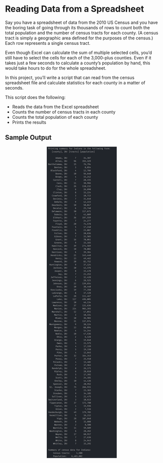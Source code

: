 # Reading Data from a Spreadsheet

Say you have a spreadsheet of data from the 2010 US Census and you have the boring task of going through its thousands of rows to count both the total population and the number of census tracts for each county. (A census tract is simply a geographic area defined for the purposes of the census.) Each row represents a single census tract.

Even though Excel can calculate the sum of multiple selected cells, you’d still have to select the cells for each of the 3,000-plus counties. Even if it takes just a few seconds to calculate a county’s population by hand, this would take hours to do for the whole spreadsheet.

In this project, you’ll write a script that can read from the census spreadsheet file and calculate statistics for each county in a matter of seconds.

This script does the following:
* Reads the data from the Excel spreadsheet
* Counts the number of census tracts in each county
* Counts the total population of each county
* Prints the results

## Sample Output
<p align=center>
  <img src=./sample_output.png alt=sample console output>
</p>
